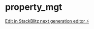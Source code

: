 # property_mgt

[Edit in StackBlitz next generation editor ⚡️](https://stackblitz.com/~/github.com/momobalap/property_mgt)